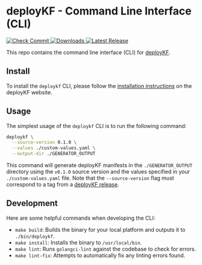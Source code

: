 # deployKF - Command Line Interface (CLI)

<a href="https://github.com/deployKF/cli/actions/workflows/check-commit.yml">
  <img alt="Check Commit" src="https://github.com/deployKF/cli/actions/workflows/check-commit.yml/badge.svg">
</a>
<a href="https://github.com/deployKF/cli/releases">
  <img alt="Downloads" src="https://img.shields.io/github/downloads/deployKF/cli/total?color=28a745">
</a>
<a href="https://github.com/deployKF/cli/releases">
  <img alt="Latest Release" src="https://img.shields.io/github/v/release/deployKF/cli?color=6f42c1&label=latest%20release">
</a>

This repo contains the command line interface (CLI) for [deployKF](https://github.com/deployKF/deployKF).

## Install

To install the `deploykf` CLI, please follow the [installation instructions](https://www.deploykf.org/guides/install-deploykf-cli/) on the deployKF website.

## Usage

The simplest usage of the `deploykf` CLI is to run the following command:

```bash
deploykf \
  --source-version 0.1.0 \
  --values ./custom-values.yaml \
  --output-dir ./GENERATOR_OUTPUT
```

This command will generate deployKF manifests in the `./GENERATOR_OUTPUT` directory using the `v0.1.0` source version and the values specified in your `./custom-values.yaml` file. 
Note that the `--source-version` flag must correspond to a tag from a [deployKF release](https://github.com/deployKF/deployKF/releases).

## Development

Here are some helpful commands when developing the CLI:

- `make build`: Builds the binary for your local platform and outputs it to `./bin/deploykf`.
- `make install`: Installs the binary to `/usr/local/bin`.
- `make lint`: Runs `golangci-lint` against the codebase to check for errors.
- `make lint-fix`: Attempts to automatically fix any linting errors found.
